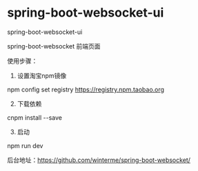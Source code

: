 # spring-boot-websocket-ui
 spring-boot-websocket-ui

 spring-boot-websocket 前端页面
 
 使用步骤：
 1. 设置淘宝npm镜像
  
  npm config set registry https://registry.npm.taobao.org
 
 2. 下载依赖
  
  cnpm install --save
  
 3. 启动
  
  npm run dev
 
 
 后台地址：https://github.com/winterme/spring-boot-websocket/
